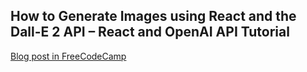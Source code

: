 ## How to Generate Images using React and the Dall-E 2 API – React and OpenAI API Tutorial

[Blog post in FreeCodeCamp](https://www.freecodecamp.org/news/generate-images-using-react-and-dall-e-api-react-and-openai-api-tutorial/)